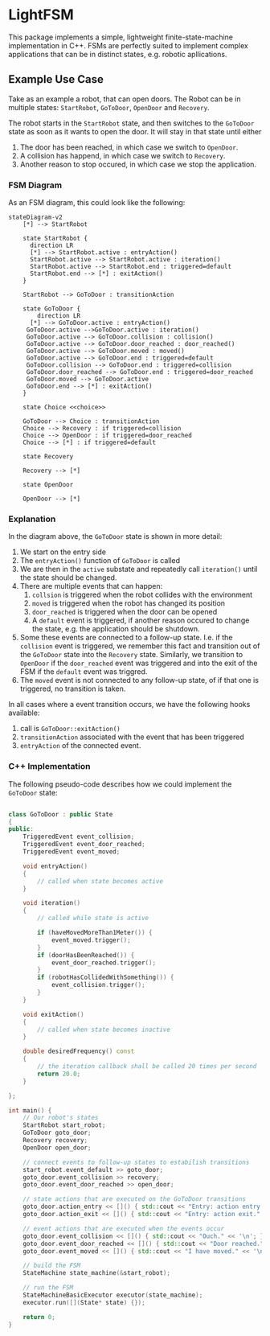 # LightFSM

This package implements a simple, lightweight finite-state-machine implementation in C++.
FSMs are perfectly suited to implement complex applications that can be in distinct states, e.g. robotic apllications.

## Example Use Case

Take as an example a robot, that can open doors. The Robot can be in multiple states:
 `StartRobot`, `GoToDoor`, `OpenDoor` and `Recovery`.

The robot starts in the `StartRobot` state, and then switches to the `GoToDoor` state as soon as it wants to open the door.
It will stay in that state until either

1. The door has been reached, in which case we switch to `OpenDoor`.
2. A collision has happend, in which case we switch to `Recovery`.
3. Another reason to stop occured, in which case we stop the application.

### FSM Diagram

As an FSM diagram, this could look like the following:

```mermaid
stateDiagram-v2
    [*] --> StartRobot

    state StartRobot {
      direction LR
      [*] --> StartRobot.active : entryAction()
      StartRobot.active --> StartRobot.active : iteration()
      StartRobot.active --> StartRobot.end : triggered=default
      StartRobot.end --> [*] : exitAction()
    }

    StartRobot --> GoToDoor : transitionAction

    state GoToDoor {
        direction LR
      [*] --> GoToDoor.active : entryAction()
     GoToDoor.active -->GoToDoor.active : iteration()
     GoToDoor.active --> GoToDoor.collision : collision()
     GoToDoor.active --> GoToDoor.door_reached : door_reached()
     GoToDoor.active --> GoToDoor.moved : moved()
     GoToDoor.active --> GoToDoor.end : triggered=default
     GoToDoor.collision --> GoToDoor.end : triggered=collision
     GoToDoor.door_reached --> GoToDoor.end : triggered=door_reached
     GoToDoor.moved --> GoToDoor.active
     GoToDoor.end --> [*] : exitAction()
    }

    state Choice <<choice>>

    GoToDoor --> Choice : transitionAction
    Choice --> Recovery : if triggered=collision
    Choice --> OpenDoor : if triggered=door_reached
    Choice --> [*] : if triggered=default

    state Recovery

    Recovery --> [*]

    state OpenDoor

    OpenDoor --> [*]
```

### Explanation

In the diagram above, the `GoToDoor` state is shown in more detail:

1. We start on the entry side
2. The `entryAction()` function of `GoToDoor` is called
3. We are then in the `active` substate and repeatedly call `iteration()` until the state should be changed.
4. There are multiple events that can happen:
   1. `collsion` is triggered when the robot collides with the environment
   2. `moved` is triggered when the robot has changed its position
   3. `door_reached` is triggered when the door can be opened
   4. A `default` event is triggered, if another reason occured to change the state, e.g. the application should be shutdown.
5. Some these events are connected to a follow-up state. I.e. if the `collision` event is triggered, we remember this fact and transition out of the `GoToDoor` state into the `Recovery` state.
Similarly, we transition to `OpenDoor` if the `door_reached` event was triggered and into the exit of the FSM if the `default` event was triggred.
6. The `moved` event is not connected to any follow-up state, of if that one is triggered, no transition is taken.

In all cases where a event transition occurs, we have the following hooks available:

1. call is `GoToDoor::exitAction()`
2. `transitionAction` associated with the event that has been triggered
3. `entryAction` of the connected event.

### C++ Implementation

The following pseudo-code describes how we could implement the `GoToDoor` state:

```C++

class GoToDoor : public State
{
public:
    TriggeredEvent event_collision;
    TriggeredEvent event_door_reached;
    TriggeredEvent event_moved;

    void entryAction()
    {
        // called when state becomes active
    }

    void iteration()
    {
        // called while state is active

        if (haveMovedMoreThan1Meter()) {
            event_moved.trigger();
        }
        if (doorHasBeenReached()) {
            event_door_reached.trigger();
        }
        if (robotHasCollidedWithSomething()) {
            event_collision.trigger();
        }
    }

    void exitAction()
    {
        // called when state becomes inactive
    }

    double desiredFrequency() const
    {
        // the iteration callback shall be called 20 times per second
        return 20.0;
    }

};

int main() {
    // Our robot's states
    StartRobot start_robot;
    GoToDoor goto_door;
    Recovery recovery;
    OpenDoor open_door;

    // connect events to follow-up states to estabilish transitions
    start_robot.event_default >> goto_door;
    goto_door.event_collision >> recovery;
    goto_door.event_door_reached >> open_door;

    // state actions that are executed on the GoToDoor transitions
    goto_door.action_entry << []() { std::cout << "Entry: action entry." << '\n'; };
    goto_door.action_exit << []() { std::cout << "Entry: action exit." << '\n'; };

    // event actions that are executed when the events occur
    goto_door.event_collision << []() { std::cout << "Ouch." << '\n'; };
    goto_door.event_door_reached << []() { std::cout << "Door reached." << '\n'; };
    goto_door.event_moved << []() { std::cout << "I have moved." << '\n'; };

    // build the FSM
    StateMachine state_machine(&start_robot);

    // run the FSM
    StateMachineBasicExecutor executor(state_machine);
    executor.run([](State* state) {});

    return 0;
}
```
